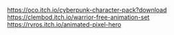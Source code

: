https://oco.itch.io/cyberpunk-character-pack?download
https://clembod.itch.io/warrior-free-animation-set
https://rvros.itch.io/animated-pixel-hero